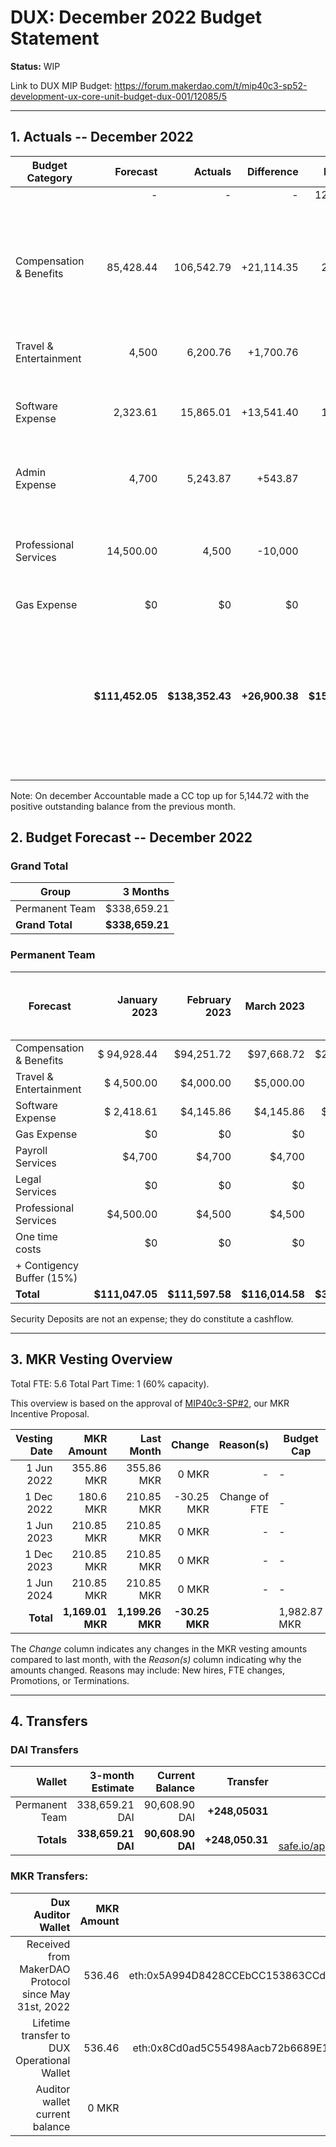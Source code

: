 # DUX: December 2022 Budget Statement

**Status:** WIP

Link to DUX MIP Budget: https://forum.makerdao.com/t/mip40c3-sp52-development-ux-core-unit-budget-dux-001/12085/5

---

## 1. Actuals -- December 2022

| Budget Category           |  Forecast |  Actuals |  Difference |  Payments |                  Comment |
| --------------------------| -----------: | --------------: | --------------: | -----------: | --------------------------------------------------------------: |
|                              |         - |          - |          - | 125,839.51 |                                                                             |
| Compensation & Benefits      | 85,428.44 | 106,542.79 | +21,114.35 | 21,645.00  | Temporary member was paid for the month plus one month in advance. Originally forecasted as Professional Services.       |
| Travel & Entertainment       | 4,500     | 6,200.76   | +1,700.76  |         -  | High acommodation costs. |
| Software Expense             | 2,323.61  | 15,865.01  | +13,541.40 | 11,700.00  | Alchemy has been billed. Also: Figma, Frontend Masters and Bitwarden. |
| Admin Expense                | 4,700     |  5,243.87  | +543.87    |         -  |                 Higher payment processor fees. |
| Professional Services        | 14,500.00 | 4,500      | -10,000    |         -  | Temporary member compensation originally forecasted under this category. |
| Gas Expense                  |        $0 |         $0 |         $0 |        $0  |        - |
|                        |**$111,452.05**|**$138,352.43**|**+26,900.38**|**$159,184.51**|        The difference between actuals and payments is due to payment in advance of a temporary team member's invoice and Alchemy payment. |

Note: On december Accountable made a CC top up for 5,144.72 with the positive outstanding balance from the previous month.

## 2. Budget Forecast -- December 2022

### Grand Total

| Group           |     3 Months |
| --------------- | -----------: |
| Permanent Team  |     $338,659.21 |
| **Grand Total** | **$338,659.21** |

### Permanent Team

| Forecast                      | January 2023 | February 2023 | March 2023 | 3-month Total | MIP Quarterly Budget CAP | MIP Quarterly Budget CAP from Feb 1st |
| ----------------------------- | -------------: | -----------: | ------------: | ------------: | -----------------------: | -----------------------: |
| Compensation & Benefits      | $ 94,928.44     | $94,251.72   | $97,668.72    | $286,848.88  | $275,000 | $313,755 |
| Travel & Entertainment       | $ 4,500.00          | $4,000.00    | $5,000.00     | $13,500       | $13,500  | $13,500 |
| Software Expense             | $ 2,418.61       | $4,145.86    | $4,145.86     | $10,710.33    | $27,000  | $21,600 |
| Gas Expense                  | $0              | $0           | $0            | $0            | $3,000   | $3,000 |
| Payroll Services                | $4,700          | $4,700       | $4,700        | $14,100       | $19,500  | $19,500 |
| Legal Services               | $0              | $0           | $0            | $0            | $16,500  | $0 |
| Professional Services        | $4,500.00      | $4,500       | $4,500        | $13,500       | $45,000  | $22,500 |
| One time costs               | $0              | $0           | $0            | $0            | $21,000  | $0 |
| + Contigency Buffer (15%)    |                 |              |               |               | $63,075  | $9,000 |
| **Total**                    | **$111,047.05** | **$111,597.58** | **$116,014.58** | **$338,659.21** | **$483,575** | **$402,855** |

Security Deposits are not an expense; they do constitute a cashflow.

---

## 3. MKR Vesting Overview

Total FTE: 5.6 Total Part Time: 1 (60% capacity).

This overview is based on the approval of [MIP40c3-SP#2](https://forum.makerdao.com/t/mip40c3-sp27-development-ux-core-unit-mkr-budget-dux-001/9777), our MKR Incentive Proposal.

| Vesting Date |       MKR Amount |       Last Month |    Change | Reason(s) | Budget Cap   | MKR Actuals |
| -----------: | ---------------: | ---------------: | --------: | --------: | ------------ | ----------- |
|   1 Jun 2022 |       355.86 MKR |       355.86 MKR |     0 MKR |         - | -            | 355.86      |
|  1 Dec 2022 |       180.6 MKR |       210.85 MKR |     -30.25 MKR |         Change of FTE | -            | 180.6           |
|   1 Jun 2023 |       210.85 MKR |       210.85 MKR |     0 MKR |         - | -            | -           |
|  1 Dec 2023 |       210.85 MKR |       210.85 MKR |     0 MKR |         - | -            | -           |
|   1 Jun 2024 |       210.85 MKR |       210.85 MKR |     0 MKR |         - | -            | -           |
|    **Total** | **1,169.01 MKR** | **1,199.26 MKR** | **-30.25 MKR** |           | 1,982.87 MKR | 536.46      |

The _Change_ column indicates any changes in the MKR vesting amounts compared to last month, with the _Reason(s)_ column indicating why the amounts changed. Reasons may include: New hires, FTE changes, Promotions, or Terminations.

---

## 4. Transfers

### DAI Transfers

|         Wallet | 3-month Estimate |    Current Balance |        Transfer |                                                                                                                    Multi-sig Address |
| -------------: | ---------------: | -----------------: | --------------: | -----------------------------------------------------------------------------------------------------------------------------------: |
| Permanent Team |      338,659.21 DAI |     90,608.90 DAI | **+248,05031** | [0x8Cd0ad5C55498Aacb72b6689E1da5A284C69c0C7](https://gnosis-safe.io/app/#/safes/0x8Cd0ad5C55498Aacb72b6689E1da5A284C69c0C7/balances) |
|     **Totals** |  **338,659.21 DAI** | **90,608.90 DAI** | **+248,050.31** |https://gnosis-safe.io/app/eth:0x8Cd0ad5C55498Aacb72b6689E1da5A284C69c0C7/balances                                                                                                                                      |

### MKR Transfers:


|                                   Dux Auditor Wallet | MKR Amount |                              Multi-sig address |
| ---------------------------------------------------: | ---------: | ---------------------------------------------: |
| Received from MakerDAO Protocol since May 31st, 2022 |     536.46 | eth:0x5A994D8428CCEbCC153863CCdA9D2Be6352f89ad |
|          Lifetime transfer to DUX Operational Wallet |     536.46 | eth:0x8Cd0ad5C55498Aacb72b6689E1da5A284C69c0C7 |
|                       Auditor wallet current balance |      0 MKR |                                                |


